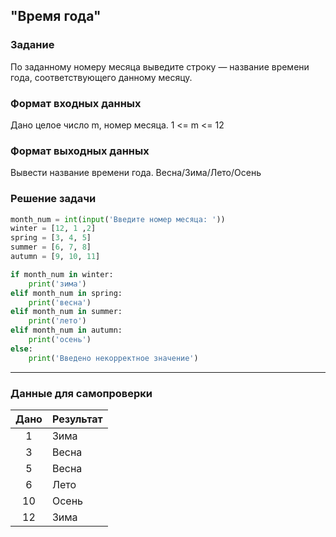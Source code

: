 ## "Время года"

### Задание

По заданному номеру месяца выведите строку — название времени года, соответствующего данному месяцу.

### Формат входных данных

Дано целое число m, номер месяца. 1 <= m <= 12

### Формат выходных данных

Вывести название времени года. Весна/Зима/Лето/Осень

### Решение задачи

```python
month_num = int(input('Введите номер месяца: '))
winter = [12, 1 ,2]
spring = [3, 4, 5]
summer = [6, 7, 8]
autumn = [9, 10, 11]

if month_num in winter:
    print('зима')
elif month_num in spring:
    print('весна')
elif month_num in summer:
    print('лето')
elif month_num in autumn:
    print('осень')
else:
    print('Введено некорректное значение')
```

---

### Данные для самопроверки

| Дано | Результат |
| :---: | --- |
|    1    | Зима |
|    3    | Весна  |
|    5    | Весна  |
|    6    | Лето  |
|    10    | Осень  |
|    12    | Зима  |

